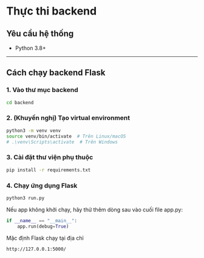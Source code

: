 # Thực thi backend

## Yêu cầu hệ thống

- Python 3.8+

---

## Cách chạy backend Flask

### 1. Vào thư mục backend
```bash
cd backend
```

### 2. (Khuyến nghị) Tạo virtual environment
```bash
python3 -m venv venv
source venv/bin/activate  # Trên Linux/macOS
# .\venv\Scripts\activate  # Trên Windows

```

### 3. Cài đặt thư viện phụ thuộc
```bash
pip install -r requirements.txt
```

### 4. Chạy ứng dụng Flask
```bash
python3 run.py
```

Nếu app không khởi chạy, hãy thử thêm dòng sau vào cuối file app.py:
```python
if __name__ == "__main__":
    app.run(debug=True)
```

Mặc định Flask chạy tại địa chỉ 
```bash
http://127.0.0.1:5000/
```
